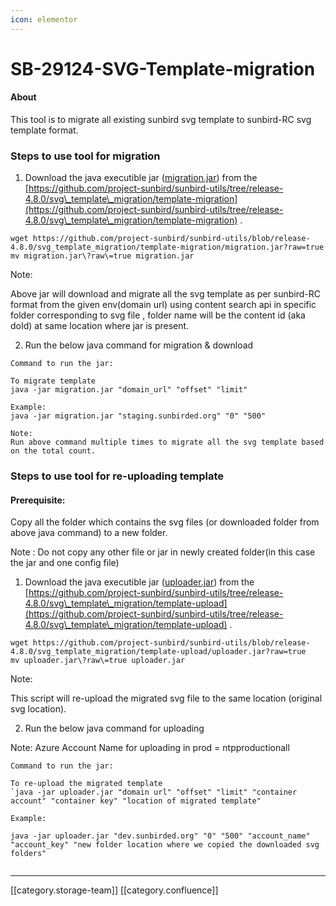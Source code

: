 ```yaml
---
icon: elementor
---
```


# SB-29124-SVG-Template-migration

#### About

This tool is to migrate all existing sunbird svg template to sunbird-RC svg template format.

### Steps to use tool for migration

1. Download the java executible jar ([migration.jar](https://github.com/project-sunbird/sunbird-utils/blob/release-4.8.0/svg\_template\_migration/template-migration/migration.jar)) from the [https://github.com/project-sunbird/sunbird-utils/tree/release-4.8.0/svg\_template\_migration/template-migration](https://github.com/project-sunbird/sunbird-utils/tree/release-4.8.0/svg\_template\_migration/template-migration) .

```
wget https://github.com/project-sunbird/sunbird-utils/blob/release-4.8.0/svg_template_migration/template-migration/migration.jar?raw=true
mv migration.jar\?raw\=true migration.jar
```

Note:

Above jar will download and migrate all the svg template as per sunbird-RC format from the given env(domain url) using content search api in specific folder corresponding to svg file , folder name will be the content id (aka doId) at same location where jar is present.

2. Run the below java command for migration & download

```
Command to run the jar:

To migrate template
java -jar migration.jar "domain_url" "offset" "limit"

Example:
java -jar migration.jar "staging.sunbirded.org" "0" "500"

Note:
Run above command multiple times to migrate all the svg template based on the total count.
```

### Steps to use tool for re-uploading template

#### Prerequisite:

Copy all the folder which contains the svg files (or downloaded folder from above java command) to a new folder.

Note : Do not copy any other file or jar in newly created folder(in this case the jar and one config file)

1. Download the java executible jar ([uploader.jar](https://github.com/project-sunbird/sunbird-utils/blob/release-4.8.0/svg\_template\_migration/template-upload/uploader.jar)) from the [https://github.com/project-sunbird/sunbird-utils/tree/release-4.8.0/svg\_template\_migration/template-upload](https://github.com/project-sunbird/sunbird-utils/tree/release-4.8.0/svg\_template\_migration/template-upload) .

```
wget https://github.com/project-sunbird/sunbird-utils/blob/release-4.8.0/svg_template_migration/template-upload/uploader.jar?raw=true
mv uploader.jar\?raw\=true uploader.jar
```

Note:

This script will re-upload the migrated svg file to the same location (original svg location).

2. Run the below java command for uploading

Note: Azure Account Name for uploading in prod = ntpproductionall

```
Command to run the jar:

To re-upload the migrated template
`java -jar uploader.jar "domain url" "offset" "limit" "container account" "container key" "location of migrated template"

Example:

java -jar uploader.jar "dev.sunbirded.org" "0" "500" "account_name" "account_key" "new folder location where we copied the downloaded svg folders"


```

***

\[\[category.storage-team]] \[\[category.confluence]]
